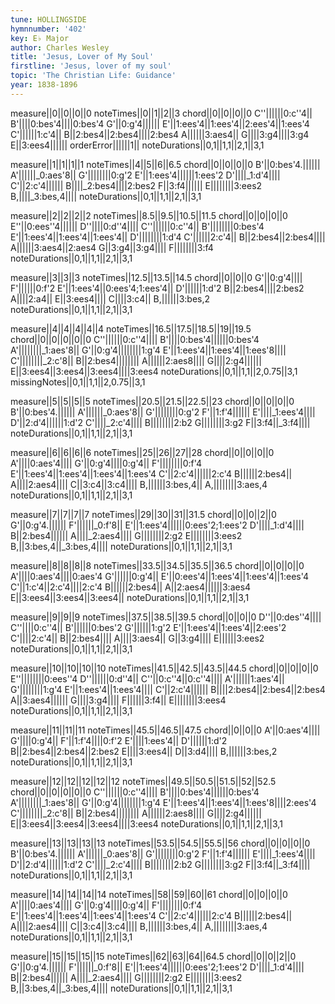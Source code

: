 ```yaml
---
tune: HOLLINGSIDE
hymnnumber: '402'
key: E♭ Major
author: Charles Wesley
title: 'Jesus, Lover of My Soul'
firstline: 'Jesus, lover of my soul'
topic: 'The Christian Life: Guidance'
year: 1838-1896
---
```

measure||0||0||0||0
noteTimes||0||1||2||3
chord||0||0||0||0
C''||||||0:c''4||
B'||||0:bes'4||||0:bes'4
G'||0:g'4||||||
E'||1:ees'4||1:ees'4||2:ees'4||1:ees'4
C'||||||1:c'4||
B||2:bes4||2:bes4||||2:bes4
A||||||3:aes4||
G||||3:g4||||3:g4
E||3:ees4||||||
orderError||||||1||
noteDurations||0,1||1,1||2,1||3,1

measure||1||1||1||1
noteTimes||4||5||6||6.5
chord||0||0||0||0
B'||0:bes'4.||||||
A'||||||_0:aes'8||
G'||||||||0:g'2
E'||1:ees'4||||||1:ees'2
D'||||_1:d'4||||
C'||2:c'4||||||
B||||_2:bes4||||2:bes2
F||3:f4||||||
E||||||||3:ees2
B,||||_3:bes,4||||
noteDurations||0,1||1,1||2,1||3,1

measure||2||2||2||2
noteTimes||8.5||9.5||10.5||11.5
chord||0||0||0||0
E''||0:ees''4||||||
D''||||0:d''4||||
C''||||||0:c''4||
B'||||||||0:bes'4
E'||1:ees'4||1:ees'4||1:ees'4||
D'||||||||1:d'4
C'||||||2:c'4||
B||2:bes4||2:bes4||||
A||||||3:aes4||2:aes4
G||3:g4||3:g4||||
F||||||||3:f4
noteDurations||0,1||1,1||2,1||3,1

measure||3||3||3
noteTimes||12.5||13.5||14.5
chord||0||0||0
G'||0:g'4||||
F'||||||0:f'2
E'||1:ees'4||0:ees'4;1:ees'4||
D'||||||1:d'2
B||2:bes4||||2:bes2
A||||2:a4||
E||3:ees4||||
C||||3:c4||
B,||||||3:bes,2
noteDurations||0,1||1,1||2,1||3,1

measure||4||4||4||4||4
noteTimes||16.5||17.5||18.5||19||19.5
chord||0||0||0||0||0
C''||||||0:c''4||||
B'||||0:bes'4||||||0:bes'4
A'||||||||_1:aes'8||
G'||0:g'4||||||||1:g'4
E'||1:ees'4||1:ees'4||1:ees'8||||
C'||||||||_2:c'8||
B||2:bes4||||||||
A||||||2:aes8||||
G||||2:g4||||||
E||3:ees4||3:ees4||3:ees4||||3:ees4
noteDurations||0,1||1,1||2,0.75||3,1
missingNotes||0,1||1,1||2,0.75||3,1

measure||5||5||5||5
noteTimes||20.5||21.5||22.5||23
chord||0||0||0||0
B'||0:bes'4.||||||
A'||||||_0:aes'8||
G'||||||||0:g'2
F'||1:f'4||||||
E'||||_1:ees'4||||
D'||2:d'4||||||1:d'2
C'||||_2:c'4||||
B||||||||2:b2
G||||||||3:g2
F||3:f4||_3:f4||||
noteDurations||0,1||1,1||2,1||3,1

measure||6||6||6||6
noteTimes||25||26||27||28
chord||0||0||0||0
A'||||0:aes'4||||
G'||0:g'4||||0:g'4||
F'||||||||0:f'4
E'||1:ees'4||1:ees'4||1:ees'4||1:ees'4
C'||2:c'4||||||2:c'4
B||||||2:bes4||
A||||2:aes4||||
C||3:c4||3:c4||||
B,||||||3:bes,4||
A,||||||||3:aes,4
noteDurations||0,1||1,1||2,1||3,1

measure||7||7||7||7
noteTimes||29||30||31||31.5
chord||0||0||2||0
G'||0:g'4.||||||
F'||||||_0:f'8||
E'||1:ees'4||||||0:ees'2;1:ees'2
D'||||_1:d'4||||
B||2:bes4||||||
A||||_2:aes4||||
G||||||||2:g2
E||||||||3:ees2
B,||3:bes,4||_3:bes,4||||
noteDurations||0,1||1,1||2,1||3,1

measure||8||8||8||8
noteTimes||33.5||34.5||35.5||36.5
chord||0||0||0||0
A'||||0:aes'4||||0:aes'4
G'||||||0:g'4||
E'||0:ees'4||1:ees'4||1:ees'4||1:ees'4
C'||1:c'4||2:c'4||||2:c'4
B||||||2:bes4||
A||2:aes4||||||3:aes4
E||3:ees4||3:ees4||3:ees4||
noteDurations||0,1||1,1||2,1||3,1

measure||9||9||9
noteTimes||37.5||38.5||39.5
chord||0||0||0
D''||0:des''4||||
C''||||0:c''4||
B'||||||0:bes'2
G'||||||1:g'2
E'||1:ees'4||1:ees'4||2:ees'2
C'||||2:c'4||
B||2:bes4||||
A||||3:aes4||
G||3:g4||||
E||||||3:ees2
noteDurations||0,1||1,1||2,1||3,1

measure||10||10||10||10
noteTimes||41.5||42.5||43.5||44.5
chord||0||0||0||0
E''||||||||0:ees''4
D''||||||0:d''4||
C''||0:c''4||0:c''4||||
A'||||||1:aes'4||
G'||||||||1:g'4
E'||1:ees'4||1:ees'4||||
C'||2:c'4||||||
B||||2:bes4||2:bes4||2:bes4
A||3:aes4||||||
G||||3:g4||||
F||||||3:f4||
E||||||||3:ees4
noteDurations||0,1||1,1||2,1||3,1

measure||11||11||11
noteTimes||45.5||46.5||47.5
chord||0||0||0
A'||0:aes'4||||
G'||||0:g'4||
F'||1:f'4||||0:f'2
E'||||1:ees'4||
D'||||||1:d'2
B||2:bes4||2:bes4||2:bes2
E||||3:ees4||
D||3:d4||||
B,||||||3:bes,2
noteDurations||0,1||1,1||2,1||3,1

measure||12||12||12||12||12
noteTimes||49.5||50.5||51.5||52||52.5
chord||0||0||0||0||0
C''||||||0:c''4||||
B'||||0:bes'4||||||0:bes'4
A'||||||||_1:aes'8||
G'||0:g'4||||||||1:g'4
E'||1:ees'4||1:ees'4||1:ees'8||||2:ees'4
C'||||||||_2:c'8||
B||2:bes4||||||||
A||||||2:aes8||||
G||||2:g4||||||
E||3:ees4||3:ees4||3:ees4||||3:ees4
noteDurations||0,1||1,1||2,1||3,1

measure||13||13||13||13
noteTimes||53.5||54.5||55.5||56
chord||0||0||0||0
B'||0:bes'4.||||||
A'||||||_0:aes'8||
G'||||||||0:g'2
F'||1:f'4||||||
E'||||_1:ees'4||||
D'||2:d'4||||||1:d'2
C'||||_2:c'4||||
B||||||||2:b2
G||||||||3:g2
F||3:f4||_3:f4||||
noteDurations||0,1||1,1||2,1||3,1

measure||14||14||14||14
noteTimes||58||59||60||61
chord||0||0||0||0
A'||||0:aes'4||||
G'||0:g'4||||0:g'4||
F'||||||||0:f'4
E'||1:ees'4||1:ees'4||1:ees'4||1:ees'4
C'||2:c'4||||||2:c'4
B||||||2:bes4||
A||||2:aes4||||
C||3:c4||3:c4||||
B,||||||3:bes,4||
A,||||||||3:aes,4
noteDurations||0,1||1,1||2,1||3,1

measure||15||15||15||15
noteTimes||62||63||64||64.5
chord||0||0||2||0
G'||0:g'4.||||||
F'||||||_0:f'8||
E'||1:ees'4||||||0:ees'2;1:ees'2
D'||||_1:d'4||||
B||2:bes4||||||
A||||_2:aes4||||
G||||||||2:g2
E||||||||3:ees2
B,||3:bes,4||_3:bes,4||||
noteDurations||0,1||1,1||2,1||3,1

